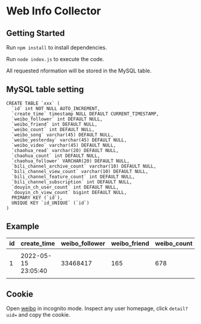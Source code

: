 # Web Info Collector

## Getting Started

Run `npm install` to install dependencies.

Run `node index.js` to execute the code.

All requested nformation will be stored in the MySQL table.

## MySQL table setting

```mysql
CREATE TABLE `xxx` (
  `id` int NOT NULL AUTO_INCREMENT,
  `create_time` timestamp NULL DEFAULT CURRENT_TIMESTAMP,
  `weibo_follower` int DEFAULT NULL,
  `weibo_friend` int DEFAULT NULL,
  `weibo_count` int DEFAULT NULL,
  `weibo_song` varchar(45) DEFAULT NULL,
  `weibo_yesterday` varchar(45) DEFAULT NULL,
  `weibo_video` varchar(45) DEFAULT NULL,
  `chaohua_read` varchar(20) DEFAULT NULL,
  `chaohua_count` int DEFAULT NULL,
  `chaohua_follower` VARCHAR(20) DEFAULT NULL,
  `bili_channel_archive_count` varchar(10) DEFAULT NULL,
  `bili_channel_view_count` varchar(10) DEFAULT NULL,
  `bili_channel_feature_count` int DEFAULT NULL,
  `bili_channel_subscription` int DEFAULT NULL,
  `douyin_ch_user_count` int DEFAULT NULL,
  `douyin_ch_view_count` bigint DEFAULT NULL,
  PRIMARY KEY (`id`),
  UNIQUE KEY `id_UNIQUE` (`id`)
)
```

## Example

| id  | create_time         | weibo_follower | weibo_friend | weibo_count | weibo_song             | weibo_yesterday                     | weibo_video            | chaohua_read  | chaohua_count | chaohua_follower | bili_channel_archive_count | bili_channel_view_count | bili_channel_feature_count | bili_channel_subscription | douyin_ch_user_count | douyin_ch_view_count |
| --- | ------------------- | -------------- | ------------ | ----------- | ---------------------- | ----------------------------------- | ---------------------- | ------------- | ------------- | ---------------- | -------------------------- | ----------------------- | -------------------------- | ------------------------- | -------------------- | -------------------- |
| 1   | 2022-05-15 23:05:40 | 33468417       | 165          | 678         | 亚洲新歌榜 内地榜 No.4 | 昨日阅读人数 100 万+，互动数 4.3 万 | 视频累计播放量 4.16 亿 | 阅读 324.9 亿 | 990769        | 粉丝 551.5 万    | 8.2 万                     | 14.4 亿                 | 775                        | 75679                     | 500047               | 26962922191          |

## Cookie

Open [weibo](https://weibo.com) in incognito mode. Inspect any user homepage, click `detail?uid=` and copy the cookie.
